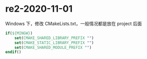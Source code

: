 # re2-2020-11-01

Windows 下，修改 CMakeLists.txt，一般情况都是放在 project 后面

```cmake
if(${MINGW})
    set(CMAKE_SHARED_LIBRARY_PREFIX "")
    set(CMAKE_STATIC_LIBRARY_PREFIX "")
    set(CMAKE_SHARED_MODULE_PREFIX "")
endif()
```

